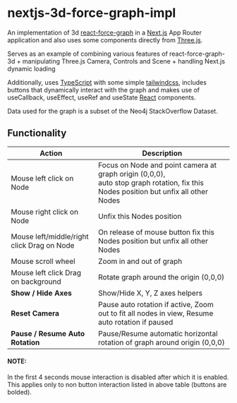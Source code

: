 nextjs-3d-force-graph-impl
==========================

An implementation of 3d [react-force-graph](https://github.com/vasturiano/react-force-graph) in a [Next.js](https://github.com/vercel/next.js) App Router application and also uses some components directly from [Three.js](https://github.com/mrdoob/three.js).

Serves as an example of combining various features of react-force-graph-3d + manipulating Three.js Camera, Controls and Scene + handling Next.js dynamic loading  

Additionally, uses [TypeScript](https://github.com/microsoft/TypeScript) with some simple [tailwindcss](https://github.com/tailwindlabs/tailwindcss), includes buttons that dynamically interact with the graph and makes use of useCallback, useEffect, useRef and useState [React](https://github.com/facebook/react) components.

Data used for the graph is a subset of the Neo4j StackOverflow Dataset.

## Functionality

| Action                                     | Description                                                                                                                             |
|--------------------------------------------|-----------------------------------------------------------------------------------------------------------------------------------------|
| Mouse left click on Node                   | Focus on Node and point camera at graph origin (0,0,0), <br>auto stop graph rotation, fix this Nodes position but unfix all other Nodes |
| Mouse right click on Node                  | Unfix this Nodes position                                                                                                               |
| Mouse left/middle/right click Drag on Node | On release of mouse button fix this Nodes position but unfix all other Nodes                                                            |
| Mouse scroll wheel                         | Zoom in and out of graph                                                                                                                |
| Mouse left click Drag on background        | Rotate graph around the origin (0,0,0)                                                                                                  |
| **Show / Hide Axes**                       | Show/Hide X, Y, Z axes helpers                                                                                                          |
| **Reset Camera**                           | Pause auto rotation if active, Zoom out to fit all nodes in view, Resume auto rotation if paused                                        |
| **Pause / Resume Auto Rotation**           | Pause/Resume automatic horizontal rotation of graph around origin (0,0,0)                                                               |             


#### NOTE:
In the first 4 seconds mouse interaction is disabled after which it is enabled. <br>This applies only to non button interaction listed in above table (buttons are bolded).   
